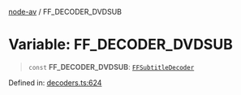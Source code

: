 [node-av](../globals.md) / FF\_DECODER\_DVDSUB

# Variable: FF\_DECODER\_DVDSUB

> `const` **FF\_DECODER\_DVDSUB**: [`FFSubtitleDecoder`](../type-aliases/FFSubtitleDecoder.md)

Defined in: [decoders.ts:624](https://github.com/seydx/av/blob/f8631fc881b394300b1479f511d55cf1c370a87f/src/constants/decoders.ts#L624)
